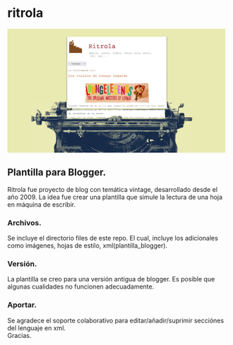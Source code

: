 # ritrola
[![screenshot](files/imgs/screenshot.png)](https://ritrola.blogspot.com/) 
## Plantilla para Blogger. 
Ritrola fue proyecto de blog con temática vintage, desarrollado desde el año 2009. 
La idea fue crear una plantilla que simule la lectura de una hoja en máquina de escribir.
### Archivos. 
Se incluye el directorio files de este repo. El cual, incluye los adicionales como imágenes, hojas de estilo, xml(plantilla_blogger).  
### Versión.
La plantilla se creo para una versión antigua de blogger. 
Es posible que algunas cualidades no funcionen adecuadamente. 
### Aportar.
Se agradece el soporte colaborativo para editar/añadir/suprimir secciónes del lenguaje en xml.  
Gracias. 

